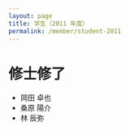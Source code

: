 ```yaml
---
layout: page
title: 学生（2011 年度）
permalink: /member/student-2011
---
```


# 修士修了
- 岡田 卓也
- 桑原 陽介
- 林 辰弥